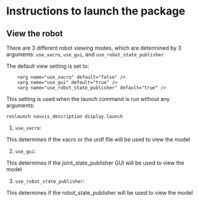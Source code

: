 # Instructions to launch the package
## View the robot

There are 3 different robot viewing modes, which are determined by 3 arguments: `use_xacro`, `use_gui`, and `use_robot_state_publisher`

The default view setting is set to:
```
    <arg name="use_xacro" default="false" />
    <arg name="use_gui" default="true" />
    <arg name="use_robot_state_publisher" default="true" />
````

This setting is used when the launch command is run without any arguments:
```
roslaunch navvis_description display.launch
```
1. `use_xacro`:

This determines if the xacro or the urdf file will be used to view the model

2. `use_gui`:

This determines if the joint_state_publisher GUI will be used to view the model

3. `use_robot_state_publisher`:

This determines if the robot_state_publisher will be used to view the model